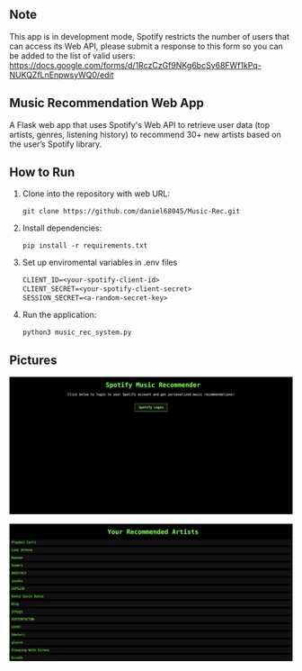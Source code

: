 ## Note

This app is in development mode, Spotify restricts the number of users that can access its Web API, please submit a response to this form so you can be added to the list of valid users: https://docs.google.com/forms/d/1RczCzGf9NKg6bcSy68FWf1kPq-NUKQZfLnEnpwsyWQ0/edit

## Music Recommendation Web App

A Flask web app that uses Spotify's Web API to retrieve user data (top artists, genres, listening history) to recommend 30+ new artists based on the user’s Spotify library.

## How to Run

1. Clone into the repository with web URL:
   ```
   git clone https://github.com/daniel68045/Music-Rec.git
   ```
2. Install dependencies:
   ```
   pip install -r requirements.txt
   ```
3. Set up enviromental variables in .env files
   ```
   CLIENT_ID=<your-spotify-client-id>
   CLIENT_SECRET=<your-spotify-client-secret>
   SESSION_SECRET=<a-random-secret-key>
   ```
4. Run the application:
   ```
   python3 music_rec_system.py
   ```

## Pictures

![Screenshot1](/Screenshot1.png)

![Screenshot2](/Screenshot2.png)

